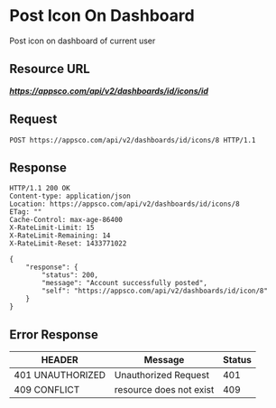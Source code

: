 # Post Icon On Dashboard

Post icon on dashboard of current user

## Resource URL

___https://appsco.com/api/v2/dashboards/id/icons/id___


## Request

```.http
POST https://appsco.com/api/v2/dashboards/id/icons/8 HTTP/1.1
```

## Response

```.http
HTTP/1.1 200 OK
Content-type: application/json
Location: https://appsco.com/api/v2/dashboards/id/icons/8
ETag: ""
Cache-Control: max-age-86400
X-RateLimit-Limit: 15
X-RateLimit-Remaining: 14
X-RateLimit-Reset: 1433771022

{
    "response": {
        "status": 200,
        "message": "Account successfully posted",
        "self": "https://appsco.com/api/v2/dashboards/id/icon/8"
    }
}

```
## Error Response

|HEADER                         |Message                        |Status         |
|-------------------------------|-------------------------------|---------------|
|401 UNAUTHORIZED               |Unauthorized Request           |401            |
|409 CONFLICT                   |resource does not exist        |409            |